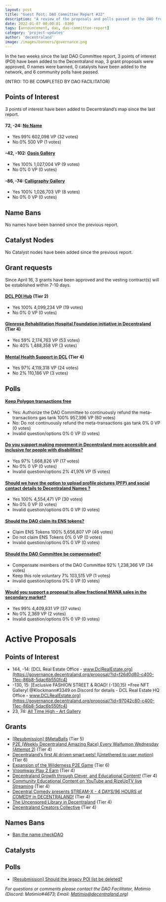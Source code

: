 ```yaml
---
layout: post
title: "Guest Post: DAO Committee Report #22"
description: "A review of the proposals and polls passed in the DAO from April 16 through April 30".
date: 2022-01-07 00:00:01 -0300
tags: [announcement, dao, dao-committee-report]
category: 'project-updates'
author: 'decentraland'
image: /images/banners/governance.png
---
```


In the two weeks since the last DAO Committee report, 3 points of interest (POI) have been added to the Decentraland map, 3 grant proposals were approved, 0 names were banned, 0 catalysts have been added to the network, and 6 community polls have passed.

(INTRO: TO BE COMPLETED BY DAO FACILITATOR)


## Points of Interest
3 points of interest have been added to Decentraland’s map since the last report.


#### 72, -24: [No Name](https://governance.decentraland.org/proposal/?id=7cd85fd0-bccf-11ec-86b8-5dac6b550fc4)

* Yes 99% 602,098 VP (32 votes)
* No 0% 500 VP (1 votes)


#### -42, -102: [Oasis Gallery](https://governance.decentraland.org/proposal/?id=568db9a0-b9c4-11ec-903a-6546e8793cef)

* Yes 100% 1,027,004 VP (9 votes)
* No 0% 0 VP (0 votes)


#### -86, -74: [Calligraphy Gallery ](https://governance.decentraland.org/proposal/?id=38c29400-b9c3-11ec-903a-6546e8793cef)

* Yes 100% 1,026,703 VP (8 votes)
* No 0% 0 VP (0 votes)


## Name Bans

No names have been banned since the previous report.

## Catalyst Nodes
No Catalyst nodes have been added since the previous report.


## Grant requests
Since April 16, 3 grants have been approved and the vesting contract(s) will be established within 7-10 days.


#### [DCL POI Hub](https://governance.decentraland.org/proposal/?id=ad7eac90-bac0-11ec-8561-b591bf2cf0d0) (Tier 2)

* Yes 100% 4,099,234 VP (19 votes)
* No 0% 0 VP (0 votes)


#### [Glenrose Rehabilitation Hospital Foundation initiative in Decentraland](https://governance.decentraland.org/proposal/?id=2e207620-ba1d-11ec-8561-b591bf2cf0d0) (Tier 4)

* Yes 59% 2,174,763 VP (53 votes)
* No 40% 1,488,358 VP (3 votes)


#### [Mental Health Support in DCL](https://governance.decentraland.org/proposal/?id=af9ca2d0-b808-11ec-903a-6546e8793cef) (Tier 4)

* Yes 97% 4,119,318 VP (24 votes)
* No 2% 110,186 VP (3 votes)


## Polls

#### [Keep Polygon transactions free](https://governance.decentraland.org/proposal/?id=d958c3e0-c278-11ec-86b8-5dac6b550fc4)

* Yes: Authorize the DAO Committee to continuously refund the meta-transactions gas tank 100% 957,396 VP (80 votes)
* No: Do not continuously refund the meta-transactions gas tank 0% 0 VP (0 votes)
* Invalid question/options 0% 0 VP (0 votes)


#### [Do you support making movement in Decentraland more accessible and inclusive for people with disabilities?](https://governance.decentraland.org/proposal/?id=2429e850-be9a-11ec-86b8-5dac6b550fc4)

* Yes 97% 1,668,826 VP (17 votes)
* No 0% 0 VP (0 votes)
* Invalid question/options 2% 41,976 VP (5 votes)


#### [Should we have the option to upload profile pictures (PFP) and social contact details to Decentraland Names ?](https://governance.decentraland.org/proposal/?id=8a043450-bdbe-11ec-86b8-5dac6b550fc4)

* Yes 100% 4,554,471 VP (30 votes)
* No 0% 0 VP (0 votes)
* Invalid question/options 0% 0 VP (0 votes)


#### [Should the DAO claim its ENS tokens?](https://governance.decentraland.org/proposal/?id=f6840cd0-bce3-11ec-86b8-5dac6b550fc4)

* Claim ENS Tokens 100% 5,656,807 VP (46 votes)
* Do not claim ENS Tokens 0% 0 VP (0 votes)
* Invalid question/options 0% 0 VP (0 votes)


#### [Should the DAO Committee be compensated?](https://governance.decentraland.org/proposal/?id=3c9e7730-b9da-11ec-903a-6546e8793cef)

* Compensate members of the DAO Committee  92% 1,238,366 VP (34 votes)
* Keep this role voluntary 7% 103,515 VP (1 votes)
* Invalid question/options 0% 0 VP (0 votes)


#### [Would you support a proposal to allow fractional MANA sales in the secondary market?](https://governance.decentraland.org/proposal/?id=e5662680-b997-11ec-903a-6546e8793cef)

* Yes 99% 4,409,831 VP (37 votes)
* No 0% 2,369 VP (2 votes)
* Invalid question/options 0% 0 VP (0 votes)



# Active Proposals

## Points of Interest

* 144, -14: [DCL Real Estate Office - www.DclRealEstate.org](https://governance.decentraland.org/proposal/?id=f26d0d80-c400-11ec-86b8-5dac6b550fc4)
* -130, 15: [Exclusive FASHION STREET &amp; ROAD! (-130,15) +Free NFT Gallery! @Klockmann#3349 on Discord for details - DCL Real Estate HQ Office - www.DCLRealEstate.org](https://governance.decentraland.org/proposal/?id=97042c80-c400-11ec-86b8-5dac6b550fc4)
* 23, 74: [All Time High - Art Gallery](https://governance.decentraland.org/proposal/?id=8bcccae0-c296-11ec-86b8-5dac6b550fc4)

## Grants

* [[Resubmission] 8MetaBalls](https://governance.decentraland.org/proposal/?id=a847c6e0-c6d6-11ec-90c9-11bf3c6f4ca1) (Tier 5)
* [P2E (Weekly Decentraland Amazing Race) Every Waifumon Wednesday (Attempt 2)](https://governance.decentraland.org/proposal/?id=7431b280-c69a-11ec-90c9-11bf3c6f4ca1) (Tier 4)
* [Decentraland’s first AI driven smart pets! (Untethered to user motion)](https://governance.decentraland.org/proposal/?id=b8125a10-c670-11ec-90c9-11bf3c6f4ca1) (Tier 6)
* [Expansion of the Wilderness P2E Game](https://governance.decentraland.org/proposal/?id=73921310-c519-11ec-86b8-5dac6b550fc4) (Tier 6)
* [Vroomway Play 2 Earn](https://governance.decentraland.org/proposal/?id=9b0c5c80-c4eb-11ec-86b8-5dac6b550fc4) (Tier 4)
* [Decentraland Growth through Clever, and Educational Content!](https://governance.decentraland.org/proposal/?id=3abc7da0-c497-11ec-86b8-5dac6b550fc4) (Tier 4)
* [Community Educational Content on YouTube and RizeUpTV live Streaming](https://governance.decentraland.org/proposal/?id=16bf1a40-c3e6-11ec-86b8-5dac6b550fc4) (Tier 4)
* [Decentral Comedy presents STREAM-X - 4 DAYS/96 HOURS of COMEDY in DECENTRALAND!](https://governance.decentraland.org/proposal/?id=ec8fc0a0-c31b-11ec-86b8-5dac6b550fc4) (Tier 4)
* [The Uncensored Library in Decentraland](https://governance.decentraland.org/proposal/?id=efddde80-bf1b-11ec-86b8-5dac6b550fc4) (Tier 4)
* [Decentraland Creators Collective](https://governance.decentraland.org/proposal/?id=efeca450-bd96-11ec-86b8-5dac6b550fc4) (Tier 4)

## Names Bans

* [Ban the name checkDAO](https://governance.decentraland.org/proposal/?id=0d888890-c6d8-11ec-90c9-11bf3c6f4ca1)

## Catalysts


## Polls

* [[Resubmission] Should the legacy POI list be deleted?](https://governance.decentraland.org/proposal/?id=78635ac0-c4d8-11ec-86b8-5dac6b550fc4)


*For questions or comments please contact the DAO Facilitator, Matimio (Discord: Matimio#4673; Email: [Matimio@decentraland.org](mailto:Matimio@decentraland.org))*